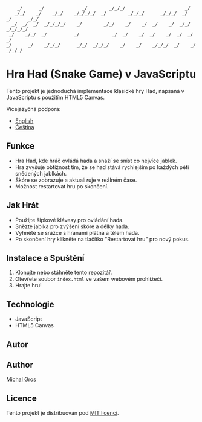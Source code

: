 ```
    _/      _/              _/        _/_/_/                      _/                       
   _/_/    _/    _/_/    _/_/_/_/  _/        _/_/_/      _/_/_/  _/  _/      _/_/          
  _/  _/  _/  _/_/_/_/    _/        _/_/    _/    _/  _/    _/  _/_/      _/_/_/_/         
 _/    _/_/  _/          _/            _/  _/    _/  _/    _/  _/  _/    _/                
_/      _/    _/_/_/      _/_/  _/_/_/    _/    _/    _/_/_/  _/    _/    _/_/_/           
```   

# Hra Had (Snake Game) v JavaScriptu

Tento projekt je jednoduchá implementace klasické hry Had, napsaná v JavaScriptu s použitím HTML5 Canvas.

Vícejazyčná podpora:
- [English](README.en.md)
- [Čeština](README.cs.md)


## Funkce

- Hra Had, kde hráč ovládá hada a snaží se sníst co nejvíce jablek.
- Hra zvyšuje obtížnost tím, že se had stává rychlejším po každých pěti snědených jablkách.
- Skóre se zobrazuje a aktualizuje v reálném čase.
- Možnost restartovat hru po skončení.

## Jak Hrát

- Použijte šipkové klávesy pro ovládání hada.
- Snězte jablka pro zvýšení skóre a délky hada.
- Vyhněte se srážce s hranami plátna a tělem hada.
- Po skončení hry klikněte na tlačítko "Restartovat hru" pro nový pokus.

## Instalace a Spuštění

1. Klonujte nebo stáhněte tento repozitář.
2. Otevřete soubor `index.html` ve vašem webovém prohlížeči.
3. Hrajte hru!

## Technologie

- JavaScript
- HTML5 Canvas

## Autor
## Author

[Michal Gros](https://www.netsecure.cz)

## Licence

Tento projekt je distribuován pod [MIT licencí](LICENSE).
